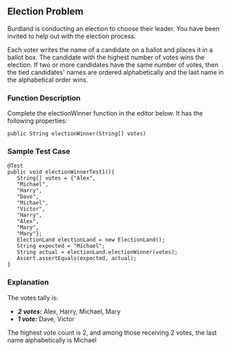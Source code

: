## Election Problem 

Burdland is conducting an election to choose their leader. You have been invited to help out with the election process.

Each voter writes the name of a candidate on a ballot and places it in a ballot box. The candidate with the highest number of votes wins the election. If two or more candidates have the same number of votes, then the tied candidates' names are ordered alphabetically and the last name in the alphabetical order wins.

 

### Function Description

Complete the electionWinner function in the editor below. It has the following properties:

```
public String electionWinner(String[] votes) 
```

### Sample Test Case

```
@Test
public void electionWinnerTest1(){
   String[] votes = {"Alex",
   "Michael",
   "Harry",
   "Dave",
   "Michael",
   "Victor",
   "Harry",
   "Alex",
   "Mary",
   "Mary"};
   ElectionLand electionLand = new ElectionLand();
   String expected = "Michael";
   String actual = electionLand.electionWinner(votes);
   Assert.assertEquals(expected, actual);
}

```

### Explanation

The votes tally is:

* ***2 votes:*** Alex, Harry, Michael, Mary
* ***1 vote:*** Dave, Victor
 

The highest vote count is 2, and among those receiving 2 votes, the last name alphabetically is Michael

